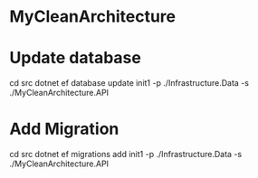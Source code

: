 # MyCleanArchitecture

# Update database

cd src
dotnet ef database update init1 -p ./Infrastructure.Data -s ./MyCleanArchitecture.API

# Add Migration

cd src
dotnet ef migrations add init1 -p ./Infrastructure.Data -s ./MyCleanArchitecture.API

